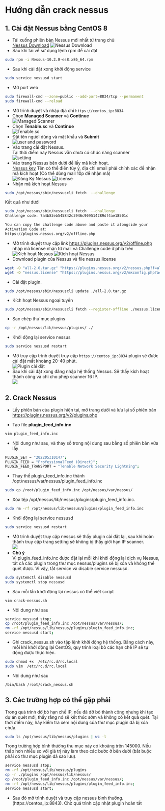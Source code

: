 # Hướng dẫn crack nessus
## 1. Cài đặt Nessus bằng CentOS 8  ##
- Tải xuống phiên bản Nessus mới nhất từ trang chủ  
[Nessus Download](https://www.tenable.com/downloads/nessus)
![Nessus Download](../images/dowload-nessus.png)
- Sau khi tải về sử dụng lệnh rpm để cài đặt  
```sh
sudo rpm -i Nessus-10.2.0-es8.x86_64.rpm
```
- Sau khi cài đặt xong khởi động service 
```sh
sudo service nessusd start
```
- Mở port web  
```sh
sudo firewall-cmd --zone=public --add-port=8834/tcp --permanent
sudo firewall-cmd --reload
```
- Mở trình duyệt và nhập địa chỉ 
``https://centos_ip:8834``
- Chọn **Managed Scanner** và **Continue**    
![Managed Scanner](../images/managed-scanner.png)
- Chọn **Tenable.sc** và **Continue**  
![Tenable.sc](../images/tenable.png)
- Đặt tên người dùng và mật khẩu và **Submit**  
![user and password](../images/user-passwd.png)
- Vào trang cài đặt Nessus.  
Tại thời điểm này Nessus vẫn chưa có chức năng scanner  
![setting](../images/setting.png)
- Vào trang Nessus bên dưới để lấy mã kích hoạt.   
[Nessus key](https://www.tenable.com/products/nessus/nessus-essentials)
Tên có thể điền tùy ý, địa chỉ email phải chính xác để nhận mã kích hoạt (Có thể dùng mail 10p để nhận mã)  
![Đăng Ký Nessus](../images/dangky-nessus.png)
![License](../images/license.png)
- Nhận mã kích hoạt Nessus  
```sh
sudo /opt/nessus/sbin/nessuscli fetch  --challenge
```
Kết quả như dưới  
```sh
sudo /opt/nessus/sbin/nessuscli fetch  --challenge
Challenge code: 7a4b83eb545842c3946c909514289df4ae18501c

You can copy the challenge code above and paste it alongside your
Activation Code at:
https://plugins.nessus.org/v2/offline.php
```
- Mở trình duyệt truy cập link https://plugins.nessus.org/v2/offline.php nhập mã license nhận từ mail và Challenge code ở phía trên  
![Kích hoạt Nessus](../images/activer-nessus.png)
![Kích hoạt Nessus](../images/activer-nessus-2.png)
- Download plugin của Nessus và file nessus.license  
```sh
wget -O "all-2.0.tar.gz" "https://plugins.nessus.org/v2/nessus.php?f=all-2.0.tar.gz&u=3d6f7d6da720d604a57a3a8480d6a804&p=949038e8390d13054eff7fe6d31087c1"
wget -O "nessus.license" "https://plugins.nessus.org/v2/mkconfig.php?ac=3d6f7d6da720d604a57a3a8480d6a804949038e8390d13054eff7fe6d31087c1aa5ed07de4a4c9fca6d5e0fec9566a35"
```
- Cài đặt plugin.  
```sh
sudo /opt/nessus/sbin/nessuscli update ./all-2.0.tar.gz
```
- Kích hoạt Nessus ngoại tuyến  
```sh
sudo /opt/nessus/sbin/nessuscli fetch --register-offline ./nessus.license
```
- Sao chép thư mục plugins  
```sh
cp -r /opt/nessus/lib/nessus/plugins/ ./
```
- Khởi động lại service nessus  
```sh
sudo service nessusd restart
```
- Mở truy cập trình duyệt truy cập ``https://centos_ip:8834`` plugin sẽ được cài đặt mất khoảng 20-40 phút.  
![Plugin cài đặt](../images/plugin-cai-dat.png)
- Sau khi cài đặt xong đăng nhập hệ thống Nessus. Sẽ thấy kích hoạt thành công và chỉ cho phép scanner 16 IP.  
![](../images/16-ip.png)
## 2. Crack Nessus ##
- Lấy phiên bản của plugin hiện tại, mở trang dưới và lưu lại số phiên bản  
https://plugins.nessus.org/v2/plugins.php  

- Tạo file **plugin_feed_info.inc**
```sh
vim plugin_feed_info.inc
```
- Nội dung như sau, và thay số trong nội dung sau bằng số phiên bản vừa lấy  
```sh
PLUGIN_SET = "202205310147";
PLUGIN_FEED = "ProfessionalFeed (Direct)";
PLUGIN_FEED_TRANSPORT = "Tenable Network Security Lightning";
```
- Thay thế plugin_feed_info.inc thành /opt/nessus/var/nessus/plugin_feed_info.inc  
```sh
sudo cp /root/plugin_feed_info.inc /opt/nessus/var/nessus/
```
- Xóa tệp /opt/nessus/lib/nessus/plugins/plugin_feed_info.inc.  
```sh
sudo rm -rf /opt/nessus/lib/nessus/plugins/plugin_feed_info.inc
```
- Khởi động lại service nessusd
```sh
sudo service nessusd restart
```
- Mở trình duyệt truy cập nessus sẽ thấy plugin cài đặt lại, sau khi hoàn thành truy cập trang setting sẽ không bị thấy giới hạn IP scanner.  
![](../images/crack-nessus.png)
- **Chú ý**  
Vì plugin_feed_info.inc được đặt lại mỗi khi khởi động lại dịch vụ Nessus, tất cả các plugin trong thư mục nessus/plugins sẽ bị xóa và không thể quét được. Vì vậy, tắt service và disable service nessusd.  
```sh
sudo systemctl disable nessusd
sudo systemctl stop nessusd
```
- Sau mỗi lần khởi động lại nessus có thể viết script  
```sh
vim crack-nessus.sh
```
- Nội dung như sau  
```sh
service nessusd stop;
cp /root/plugin_feed_info.inc /opt/nessus/var/nessus/;
rm -rf /opt/nessus/lib/nessus/plugins/plugin_feed_info.inc;
service nessusd start;
```
- Ghi crack_nessus.sh vào tập lệnh khởi động hệ thống. Bằng cách này, mỗi khi khởi động lại CentOS, quy trình loại bỏ các hạn chế IP sẽ tự động được thực hiện.
```sh
sudo chmod +x  /etc/rc.d/rc.local
sudo vim  /etc/rc.d/rc.local
```
- Nội dung như sau   
```sh
/bin/bash /root/crack_nessus.sh
```
## 3. Các trường hợp có thể gặp phải ##

Trong quá trình dỡ bỏ hạn chế IP, nếu đã dỡ bỏ thành công nhưng khi tạo dự án quét mới, thấy rằng nó sẽ kết thúc sớm và không có kết quả quét. Tại thời điểm này, hãy kiểm tra xem nội dung của thư mục plugin đã bị xóa chưa.
```sh
sudo ls /opt/nessus/lib/nessus/plugins | wc -l
```
Trong trường hợp bình thường thu mục này có khoảng trên 145000. Nếu thấp hơn nhiều so với giá trị này làm theo các bước ở bên dưới (bắt buộc phải có thư mục plugin đã sao lưu).  
```sh
service nessusd stop;
rm -rf /opt/nessus/lib/nessus/plugins
cp -r ./plugins /opt/nessus/lib/nessus/
cp /root/plugin_feed_info.inc /opt/nessus/var/nessus/;
rm -rf /opt/nessus/lib/nessus/plugins/plugin_feed_info.inc;
service nessusd start;
```
- Sau đó mở trình duyệt và truy cập nessus bình thường. (https://centos_ip:8843). Chờ quá trình cập nhật plugin hoàn tất  



